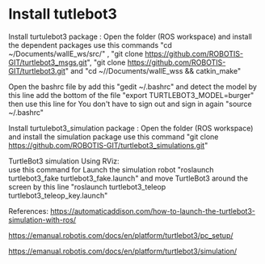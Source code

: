 # Install tutlebot3

Install turtulebot3 package : Open the folder (ROS workspace) and install the dependent packages 
use this commands "cd ~/Documents/wallE_ws/src/" , "git clone https://github.com/ROBOTIS-GIT/turtlebot3_msgs.git",  "git clone https://github.com/ROBOTIS-GIT/turtlebot3.git" and "cd ~//Documents/wallE_wss && catkin_make"

 Open the bashrc file by add this "gedit ~/.bashrc" and detect the model by this line add the bottom of the file "export TURTLEBOT3_MODEL=burger" then use this line for You don't have to sign out and sign in again "source ~/.bashrc"
 
 Install turtulebot3_simulation package :
 Open the folder (ROS workspace) and install the simulation package use this command "git clone https://github.com/ROBOTIS-GIT/turtlebot3_simulations.git"
 
TurtleBot3 simulation Using RViz:  
use this command for Launch the simulation robot "roslaunch turtlebot3_fake turtlebot3_fake.launch" and move TurtleBot3 around the screen by this line "roslaunch turtlebot3_teleop turtlebot3_teleop_key.launch"

References:
https://automaticaddison.com/how-to-launch-the-turtlebot3-simulation-with-ros/

https://emanual.robotis.com/docs/en/platform/turtlebot3/pc_setup/

https://emanual.robotis.com/docs/en/platform/turtlebot3/simulation/
